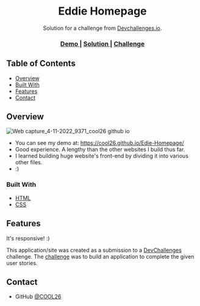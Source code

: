 <!-- Please update value in the {}  -->

<h1 align="center">Eddie Homepage</h1>

<div align="center">
   Solution for a challenge from  <a href="http://devchallenges.io" target="_blank">Devchallenges.io</a>.
</div>

<div align="center">
  <h3>
    <a href="https://cool26.github.io/Edie-Homepage/">
      Demo
    </a>
    <span> | </span>
    <a href="https://cool26.github.io/Edie-Homepage/">
      Solution
    </a>
    <span> | </span>
    <a href="https://devchallenges.io/challenges/xobQBuf8zWWmiYMIAZe0">
      Challenge
    </a>
  </h3>
</div>

<!-- TABLE OF CONTENTS -->

## Table of Contents

- [Overview](#overview)
- [Built With](#built-with)
- [Features](#features)
- [Contact](#contact)

<!-- OVERVIEW -->

## Overview

![Web capture_4-11-2022_9371_cool26 github io](https://user-images.githubusercontent.com/91824236/199883437-48db937d-8240-4503-8220-7d845a415a99.jpeg)


- You can see my demo at: https://cool26.github.io/Edie-Homepage/
- Good experience. A lengthy than the other websites I build thus far.
- I learned building huge website's front-end by dividing it into various other files.
- :)

### Built With

<!-- This section should list any major frameworks that you built your project using. Here are a few examples.-->

- [HTML](https://html.com/)
- [CSS](https://developer.mozilla.org/en-US/docs/Web/CSS)

## Features

It's responsive! :)

This application/site was created as a submission to a [DevChallenges](https://devchallenges.io/challenges) challenge. The [challenge](https://devchallenges.io/challenges/xobQBuf8zWWmiYMIAZe0) was to build an application to complete the given user stories.

## Contact

- GitHub [@COOL26](https://github.com/COOL26)

